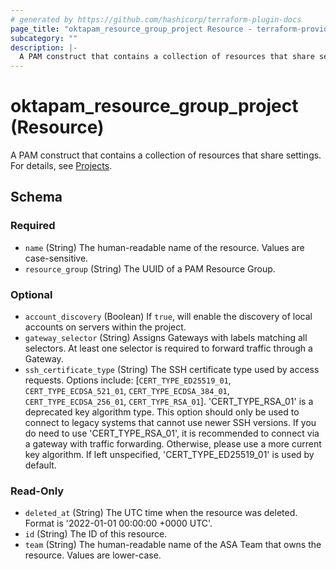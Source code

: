 ```yaml
---
# generated by https://github.com/hashicorp/terraform-plugin-docs
page_title: "oktapam_resource_group_project Resource - terraform-provider-oktapam"
subcategory: ""
description: |-
  A PAM construct that contains a collection of resources that share settings. For details, see Projects https://help.okta.com/oie/en-us/content/topics/privileged-access/pam-projects.htm.
---
```


# oktapam_resource_group_project (Resource)

A PAM construct that contains a collection of resources that share settings. For details, see [Projects](https://help.okta.com/oie/en-us/content/topics/privileged-access/pam-projects.htm).



<!-- schema generated by tfplugindocs -->
## Schema

### Required

- `name` (String) The human-readable name of the resource. Values are case-sensitive.
- `resource_group` (String) The UUID of a PAM Resource Group.

### Optional

- `account_discovery` (Boolean) If `true`, will enable the discovery of local accounts on servers within the project.
- `gateway_selector` (String) Assigns Gateways with labels matching all selectors. At least one selector is required to forward traffic through a Gateway.
- `ssh_certificate_type` (String) The SSH certificate type used by access requests. Options include: [`CERT_TYPE_ED25519_01`, `CERT_TYPE_ECDSA_521_01`, `CERT_TYPE_ECDSA_384_01`, `CERT_TYPE_ECDSA_256_01`, `CERT_TYPE_RSA_01`]. 'CERT_TYPE_RSA_01' is a deprecated key algorithm type. This option should only be used to connect to legacy systems that cannot use newer SSH versions. If you do need to use 'CERT_TYPE_RSA_01', it is recommended to connect via a gateway with traffic forwarding. Otherwise, please use a more current key algorithm. If left unspecified, 'CERT_TYPE_ED25519_01' is used by default.

### Read-Only

- `deleted_at` (String) The UTC time when the resource was deleted. Format is '2022-01-01 00:00:00 +0000 UTC'.
- `id` (String) The ID of this resource.
- `team` (String) The human-readable name of the ASA Team that owns the resource. Values are lower-case.


